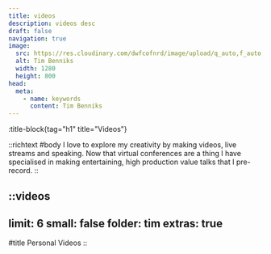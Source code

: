 ```yaml
---
title: videos
description: videos desc
draft: false
navigation: true
image:
  src: https://res.cloudinary.com/dwfcofnrd/image/upload/q_auto,f_auto,w_1280/Tim/tim_aug_2023.png
  alt: Tim Benniks
  width: 1280
  height: 800
head:
  meta:
    - name: keywords
      content: Tim Benniks
---
```


:title-block{tag="h1" title="Videos"}

::richtext
#body
I love to explore my creativity by making videos, live streams and speaking. Now that virtual conferences are a thing I have specialised in making entertaining, high production value talks that I pre-record.
::

::videos
---
limit: 6
small: false
folder: tim
extras: true
---
#title
Personal Videos
::